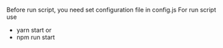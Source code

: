 Before run script, you need set configuration file in config.js
For run script use

- yarn start
  or
- npm run start
